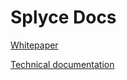 # Splyce Docs  

[Whitepaper](https://docs.splyce.finance/whitepaper.pdf)

[Technical documentation](https://docs.splyce.finance/splyce-detf-techdocs.pdf)